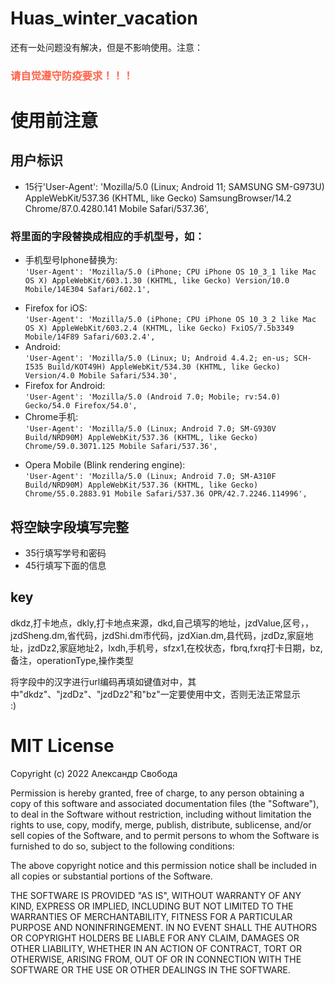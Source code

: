 # Huas_winter_vacation
还有一处问题没有解决，但是不影响使用。注意：  
<h3 style="color:Tomato;">请自觉遵守防疫要求！！！</h3>

# 使用前注意
## 用户标识
- 15行'User-Agent': 'Mozilla/5.0 (Linux; Android 11; SAMSUNG SM-G973U) AppleWebKit/537.36 (KHTML, like Gecko) SamsungBrowser/14.2 Chrome/87.0.4280.141 Mobile Safari/537.36',
### 将里面的字段替换成相应的手机型号，如：
* 手机型号Iphone替换为:  
`'User-Agent': 'Mozilla/5.0 (iPhone; CPU iPhone OS 10_3_1 like Mac OS X) AppleWebKit/603.1.30 (KHTML, like Gecko) Version/10.0 Mobile/14E304 Safari/602.1',`
- Firefox for iOS:  
`'User-Agent': 'Mozilla/5.0 (iPhone; CPU iPhone OS 10_3_2 like Mac OS X) AppleWebKit/603.2.4 (KHTML, like Gecko) FxiOS/7.5b3349 Mobile/14F89 Safari/603.2.4',`
- Android:  
`'User-Agent': 'Mozilla/5.0 (Linux; U; Android 4.4.2; en-us; SCH-I535 Build/KOT49H) AppleWebKit/534.30 (KHTML, like Gecko) Version/4.0 Mobile Safari/534.30',`
- Firefox for Android:  
`'User-Agent': 'Mozilla/5.0 (Android 7.0; Mobile; rv:54.0) Gecko/54.0 Firefox/54.0',`
- Chrome手机:  
`'User-Agent': 'Mozilla/5.0 (Linux; Android 7.0; SM-G930V Build/NRD90M) AppleWebKit/537.36 (KHTML, like Gecko) Chrome/59.0.3071.125 Mobile Safari/537.36',`
* Opera Mobile (Blink rendering engine):  
`'User-Agent': 'Mozilla/5.0 (Linux; Android 7.0; SM-A310F Build/NRD90M) AppleWebKit/537.36 (KHTML, like Gecko) Chrome/55.0.2883.91 Mobile Safari/537.36 OPR/42.7.2246.114996',`

## 将空缺字段填写完整
- 35行填写学号和密码
- 45行填写下面的信息

## key
dkdz,打卡地点，dkly,打卡地点来源，dkd,自己填写的地址，jzdValue,区号，，jzdSheng.dm,省代码，jzdShi.dm市代码，jzdXian.dm,县代码，jzdDz,家庭地址，jzdDz2,家庭地址2，lxdh,手机号，sfzx1,在校状态，fbrq,fxrq打卡日期，bz,备注，operationType,操作类型

将字段中的汉字进行url编码再填如键值对中，其中"dkdz"、"jzdDz"、"jzdDz2"和"bz"一定要使用中文，否则无法正常显示  
:)

# MIT License

Copyright (c) 2022 Александр Свобода

Permission is hereby granted, free of charge, to any person obtaining a copy
of this software and associated documentation files (the "Software"), to deal
in the Software without restriction, including without limitation the rights
to use, copy, modify, merge, publish, distribute, sublicense, and/or sell
copies of the Software, and to permit persons to whom the Software is
furnished to do so, subject to the following conditions:

The above copyright notice and this permission notice shall be included in all
copies or substantial portions of the Software.

THE SOFTWARE IS PROVIDED "AS IS", WITHOUT WARRANTY OF ANY KIND, EXPRESS OR
IMPLIED, INCLUDING BUT NOT LIMITED TO THE WARRANTIES OF MERCHANTABILITY,
FITNESS FOR A PARTICULAR PURPOSE AND NONINFRINGEMENT. IN NO EVENT SHALL THE
AUTHORS OR COPYRIGHT HOLDERS BE LIABLE FOR ANY CLAIM, DAMAGES OR OTHER
LIABILITY, WHETHER IN AN ACTION OF CONTRACT, TORT OR OTHERWISE, ARISING FROM,
OUT OF OR IN CONNECTION WITH THE SOFTWARE OR THE USE OR OTHER DEALINGS IN THE
SOFTWARE.
